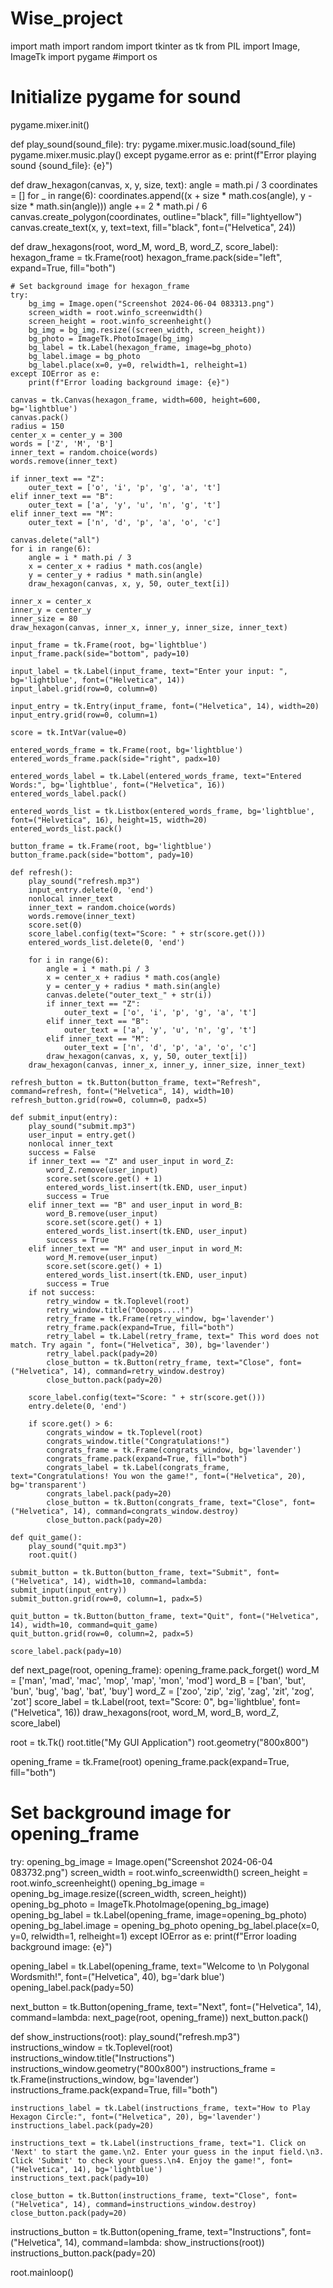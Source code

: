 # Wise_project
import math
import random
import tkinter as tk
from PIL import Image, ImageTk
import pygame
#import os

# Initialize pygame for sound
pygame.mixer.init()

def play_sound(sound_file):
    try:
        pygame.mixer.music.load(sound_file)
        pygame.mixer.music.play()
    except pygame.error as e:
        print(f"Error playing sound {sound_file}: {e}")

def draw_hexagon(canvas, x, y, size, text):
    angle = math.pi / 3
    coordinates = []
    for _ in range(6):
        coordinates.append((x + size * math.cos(angle), y - size * math.sin(angle)))
        angle += 2 * math.pi / 6
    canvas.create_polygon(coordinates, outline="black", fill="lightyellow")
    canvas.create_text(x, y, text=text, fill="black", font=("Helvetica", 24))

def draw_hexagons(root, word_M, word_B, word_Z, score_label):
    hexagon_frame = tk.Frame(root)
    hexagon_frame.pack(side="left", expand=True, fill="both")

    # Set background image for hexagon_frame
    try:
        bg_img = Image.open("Screenshot 2024-06-04 083313.png")
        screen_width = root.winfo_screenwidth()
        screen_height = root.winfo_screenheight()
        bg_img = bg_img.resize((screen_width, screen_height))
        bg_photo = ImageTk.PhotoImage(bg_img)
        bg_label = tk.Label(hexagon_frame, image=bg_photo)
        bg_label.image = bg_photo
        bg_label.place(x=0, y=0, relwidth=1, relheight=1)
    except IOError as e:
        print(f"Error loading background image: {e}")

    canvas = tk.Canvas(hexagon_frame, width=600, height=600, bg='lightblue')
    canvas.pack()
    radius = 150
    center_x = center_y = 300
    words = ['Z', 'M', 'B']
    inner_text = random.choice(words)
    words.remove(inner_text)

    if inner_text == "Z":
        outer_text = ['o', 'i', 'p', 'g', 'a', 't']
    elif inner_text == "B":
        outer_text = ['a', 'y', 'u', 'n', 'g', 't']
    elif inner_text == "M":
        outer_text = ['n', 'd', 'p', 'a', 'o', 'c']

    canvas.delete("all")
    for i in range(6):
        angle = i * math.pi / 3
        x = center_x + radius * math.cos(angle)
        y = center_y + radius * math.sin(angle)
        draw_hexagon(canvas, x, y, 50, outer_text[i])

    inner_x = center_x
    inner_y = center_y
    inner_size = 80
    draw_hexagon(canvas, inner_x, inner_y, inner_size, inner_text)

    input_frame = tk.Frame(root, bg='lightblue')
    input_frame.pack(side="bottom", pady=10)

    input_label = tk.Label(input_frame, text="Enter your input: ", bg='lightblue', font=("Helvetica", 14))
    input_label.grid(row=0, column=0)

    input_entry = tk.Entry(input_frame, font=("Helvetica", 14), width=20)
    input_entry.grid(row=0, column=1)

    score = tk.IntVar(value=0)

    entered_words_frame = tk.Frame(root, bg='lightblue')
    entered_words_frame.pack(side="right", padx=10)

    entered_words_label = tk.Label(entered_words_frame, text="Entered Words:", bg='lightblue', font=("Helvetica", 16))
    entered_words_label.pack()

    entered_words_list = tk.Listbox(entered_words_frame, bg='lightblue', font=("Helvetica", 16), height=15, width=20)
    entered_words_list.pack()

    button_frame = tk.Frame(root, bg='lightblue')
    button_frame.pack(side="bottom", pady=10)

    def refresh():
        play_sound("refresh.mp3")
        input_entry.delete(0, 'end')
        nonlocal inner_text
        inner_text = random.choice(words)
        words.remove(inner_text)
        score.set(0)
        score_label.config(text="Score: " + str(score.get()))
        entered_words_list.delete(0, 'end')

        for i in range(6):
            angle = i * math.pi / 3
            x = center_x + radius * math.cos(angle)
            y = center_y + radius * math.sin(angle)
            canvas.delete("outer_text_" + str(i))
            if inner_text == "Z":
                outer_text = ['o', 'i', 'p', 'g', 'a', 't']
            elif inner_text == "B":
                outer_text = ['a', 'y', 'u', 'n', 'g', 't']
            elif inner_text == "M":
                outer_text = ['n', 'd', 'p', 'a', 'o', 'c']
            draw_hexagon(canvas, x, y, 50, outer_text[i])
        draw_hexagon(canvas, inner_x, inner_y, inner_size, inner_text)

    refresh_button = tk.Button(button_frame, text="Refresh", command=refresh, font=("Helvetica", 14), width=10)
    refresh_button.grid(row=0, column=0, padx=5)

    def submit_input(entry):
        play_sound("submit.mp3")
        user_input = entry.get()
        nonlocal inner_text
        success = False
        if inner_text == "Z" and user_input in word_Z:
            word_Z.remove(user_input)
            score.set(score.get() + 1)
            entered_words_list.insert(tk.END, user_input)
            success = True
        elif inner_text == "B" and user_input in word_B:
            word_B.remove(user_input)
            score.set(score.get() + 1)
            entered_words_list.insert(tk.END, user_input)
            success = True
        elif inner_text == "M" and user_input in word_M:
            word_M.remove(user_input)
            score.set(score.get() + 1)
            entered_words_list.insert(tk.END, user_input)
            success = True
        if not success:
            retry_window = tk.Toplevel(root)
            retry_window.title("Oooops....!")
            retry_frame = tk.Frame(retry_window, bg='lavender')
            retry_frame.pack(expand=True, fill="both")
            retry_label = tk.Label(retry_frame, text=" This word does not match. Try again ", font=("Helvetica", 30), bg='lavender')
            retry_label.pack(pady=20)
            close_button = tk.Button(retry_frame, text="Close", font=("Helvetica", 14), command=retry_window.destroy)
            close_button.pack(pady=20)

        score_label.config(text="Score: " + str(score.get()))
        entry.delete(0, 'end')

        if score.get() > 6:
            congrats_window = tk.Toplevel(root)
            congrats_window.title("Congratulations!")
            congrats_frame = tk.Frame(congrats_window, bg='lavender')
            congrats_frame.pack(expand=True, fill="both")
            congrats_label = tk.Label(congrats_frame, text="Congratulations! You won the game!", font=("Helvetica", 20), bg='transparent')
            congrats_label.pack(pady=20)
            close_button = tk.Button(congrats_frame, text="Close", font=("Helvetica", 14), command=congrats_window.destroy)
            close_button.pack(pady=20)

    def quit_game():
        play_sound("quit.mp3")
        root.quit()

    submit_button = tk.Button(button_frame, text="Submit", font=("Helvetica", 14), width=10, command=lambda: submit_input(input_entry))
    submit_button.grid(row=0, column=1, padx=5)

    quit_button = tk.Button(button_frame, text="Quit", font=("Helvetica", 14), width=10, command=quit_game)
    quit_button.grid(row=0, column=2, padx=5)

    score_label.pack(pady=10)

def next_page(root, opening_frame):
    opening_frame.pack_forget()
    word_M = ['man', 'mad', 'mac', 'mop', 'map', 'mon', 'mod']
    word_B = ['ban', 'but', 'bun', 'bug', 'bag', 'bat', 'buy']
    word_Z = ['zoo', 'zip', 'zig', 'zag', 'zit', 'zog', 'zot']
    score_label = tk.Label(root, text="Score: 0", bg='lightblue', font=("Helvetica", 16))
    draw_hexagons(root, word_M, word_B, word_Z, score_label)

root = tk.Tk()
root.title("My GUI Application")
root.geometry("800x800")

opening_frame = tk.Frame(root)
opening_frame.pack(expand=True, fill="both")

# Set background image for opening_frame
try:
    opening_bg_image = Image.open("Screenshot 2024-06-04 083732.png")
    screen_width = root.winfo_screenwidth()
    screen_height = root.winfo_screenheight()
    opening_bg_image = opening_bg_image.resize((screen_width, screen_height))
    opening_bg_photo = ImageTk.PhotoImage(opening_bg_image)
    opening_bg_label = tk.Label(opening_frame, image=opening_bg_photo)
    opening_bg_label.image = opening_bg_photo
    opening_bg_label.place(x=0, y=0, relwidth=1, relheight=1)
except IOError as e:
    print(f"Error loading background image: {e}")

opening_label = tk.Label(opening_frame, text="Welcome to \n Polygonal Wordsmith!", font=("Helvetica", 40), bg='dark blue')
opening_label.pack(pady=50)

next_button = tk.Button(opening_frame, text="Next", font=("Helvetica", 14), command=lambda: next_page(root, opening_frame))
next_button.pack()

def show_instructions(root):
    play_sound("refresh.mp3")
    instructions_window = tk.Toplevel(root)
    instructions_window.title("Instructions")
    instructions_window.geometry("800x800")
    instructions_frame = tk.Frame(instructions_window, bg='lavender')
    instructions_frame.pack(expand=True, fill="both")

    instructions_label = tk.Label(instructions_frame, text="How to Play Hexagon Circle:", font=("Helvetica", 20), bg='lavender')
    instructions_label.pack(pady=20)

    instructions_text = tk.Label(instructions_frame, text="1. Click on 'Next' to start the game.\n2. Enter your guess in the input field.\n3. Click 'Submit' to check your guess.\n4. Enjoy the game!", font=("Helvetica", 14), bg='lightblue')
    instructions_text.pack(pady=10)

    close_button = tk.Button(instructions_frame, text="Close", font=("Helvetica", 14), command=instructions_window.destroy)
    close_button.pack(pady=20)

instructions_button = tk.Button(opening_frame, text="Instructions", font=("Helvetica", 14), command=lambda: show_instructions(root))
instructions_button.pack(pady=20)

root.mainloop()
